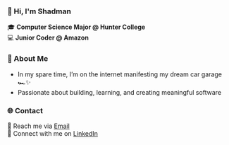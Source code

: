 ### 👋 Hi, I'm Shadman

🎓 **Computer Science Major @ Hunter College**  
💻 **Junior Coder @ Amazon**  


### 🚀 About Me  
- In my spare time, I’m on the internet manifesting my dream car garage 🏎️✨  
- Passionate about building, learning, and creating meaningful software  


### 🌐 Contact  
📧 Reach me via [Email](mailto:themanofshad80@gmail.com)  
🔗 Connect with me on [LinkedIn](https://www.linkedin.com/in/shadf/)  
